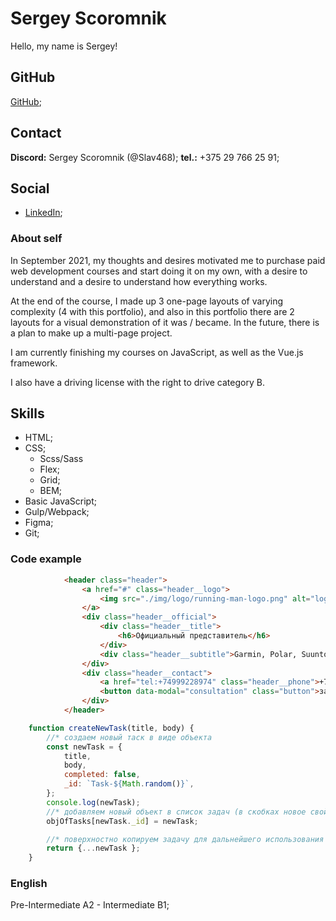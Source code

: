 # Sergey Scoromnik
Hello, my name is Sergey!
## GitHub

[GitHub](https://github.com/Slav468);

## Contact

**Discord:** Sergey Scoromnik (@Slav468);
**tel.:** +375 29 766 25 91;

## Social

* [LinkedIn](https://www.linkedin.com/in/sergey-scoromnik-7b1882224/);

### About self

In September 2021, my thoughts and desires motivated me to purchase paid web development courses and start doing it on my own, with a desire to understand and a desire to understand how everything works.

At the end of the course, I made up 3 one-page layouts of varying complexity (4 with this portfolio), and also in this portfolio there are 2 layouts for a visual demonstration of it was / became. In the future, there is a plan to make up a multi-page project.

I am currently finishing my courses on JavaScript, as well as the Vue.js framework.

I also have a driving license with the right to drive category B.

## Skills

* HTML;
* CSS;
  * Scss/Sass
  * Flex;
  * Grid;
  * BEM;
* Basic JavaScript;
* Gulp/Webpack;
* Figma;
* Git;

### Code example

```HTML
            <header class="header">
                <a href="#" class="header__logo">
                    <img src="./img/logo/running-man-logo.png" alt="logo" class="header__img">
                </a>
                <div class="header__official">
                    <div class="header__title">
                        <h6>Официальный представитель</h6>
                    </div>
                    <div class="header__subtitle">Garmin, Polar, Suunto</div>
                </div>
                <div class="header__contact">
                    <a href="tel:+74999228974" class="header__phone">+7 (499) 922-89-74</a>
                    <button data-modal="consultation" class="button">заказать звонок</button>
                </div>
            </header>
```

```js
    function createNewTask(title, body) {
        //* создаем новый таск в виде объекта
        const newTask = {
            title,
            body,
            completed: false,
            _id: `Task-${Math.random()}`,
        };
        console.log(newTask);
        //* добавляем новый объект в список задач (в скобках новое свойтсво)
        objOfTasks[newTask._id] = newTask;

        //* поверхностно копируем задачу для дальнейшего использования с помощью спред оператора
        return {...newTask };
    }
```

### English

Pre-Intermediate A2 - Intermediate B1;

